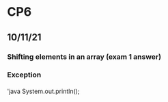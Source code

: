 # CP6
## 10/11/21
### Shifting elements in an array (exam 1 answer)
### Exception
####
'java
System.out.println();
